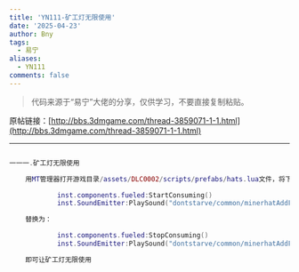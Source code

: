 ```yaml
---
title: 'YN111-矿工灯无限使用'
date: '2025-04-23'
author: Bny
tags:
  - 易宁
aliases:
  - YN111
comments: false
---
```


> 代码来源于“易宁”大佬的分享，仅供学习，不要直接复制粘贴。

原帖链接：[http://bbs.3dmgame.com/thread-3859071-1-1.html](http://bbs.3dmgame.com/thread-3859071-1-1.html)

---

```lua  

一一一.矿工灯无限使用	用MT管理器打开游戏目录/assets/DLC0002/scripts/prefabs/hats.lua文件，将下列内容：			inst.components.fueled:StartConsuming()			inst.SoundEmitter:PlaySound("dontstarve/common/minerhatAddFuel")	替换为：			inst.components.fueled:StopConsuming()			inst.SoundEmitter:PlaySound("dontstarve/common/minerhatAddFuel")	即可让矿工灯无限使用

```  

